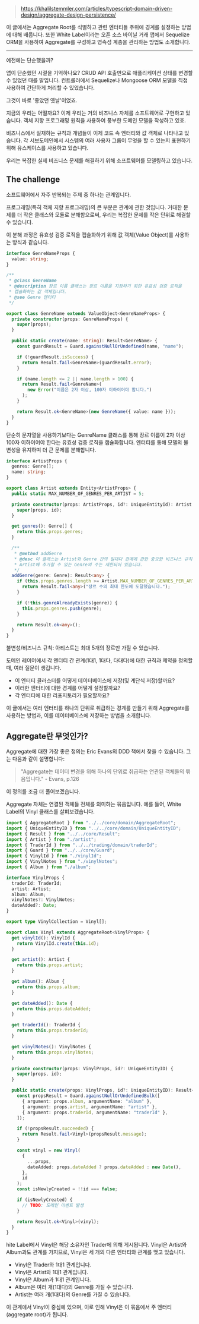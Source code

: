> https://khalilstemmler.com/articles/typescript-domain-driven-design/aggregate-design-persistence/

이 글에서는 Aggregate Root를 식별하고 관련 엔터티들 주위에 경계를 설정하는 방법에 대해 배웁니다. 또한 White Label이라는 오픈 소스 바이닐 거래 앱에서 Sequelize ORM을 사용하여 Aggregate를 구성하고 영속성 계층을 관리하는 방법도 소개합니다.

---

예전에는 단순했을까?

앱이 단순했던 시절을 기억하나요? CRUD API 호출만으로 애플리케이션 상태를 변경할 수 있었던 때를 말입니다. 컨트롤러에서 Sequelize나 Mongoose ORM 모델을 직접 사용하여 간단하게 처리할 수 있었습니다.

그것이 바로 '좋았던 옛날'이었죠.

지금의 우리는 어떨까요? 이제 우리는 거의 비즈니스 자체를 소프트웨어로 구현하고 있습니다. 객체 지향 프로그래밍 원칙을 사용하여 풍부한 도메인 모델을 작성하고 있죠.

비즈니스에서 실재하는 규칙과 개념들이 이제 코드 속 엔터티와 값 객체로 나타나고 있습니다. 각 서브도메인에서 시스템의 여러 사용자 그룹이 무엇을 할 수 있는지 표현하기 위해 유스케이스를 사용하고 있습니다.

우리는 복잡한 실제 비즈니스 문제를 해결하기 위해 소프트웨어를 모델링하고 있습니다.

## The challenge

소프트웨어에서 자주 반복되는 주제 중 하나는 관계입니다.

프로그래밍(특히 객체 지향 프로그래밍)의 큰 부분은 관계에 관한 것입니다. 거대한 문제를 더 작은 클래스와 모듈로 분해함으로써, 우리는 복잡한 문제를 작은 단위로 해결할 수 있습니다.

이 분해 과정은 유효성 검증 로직을 캡슐화하기 위해 값 객체(Value Object)를 사용하는 방식과 같습니다.

```ts
interface GenreNameProps {
  value: string;
}

/**
 * @class GenreName
 * @description 장르 이름 클래스는 장르 이름을 지정하기 위한 유효성 검증 로직을
 * 캡슐화하는 값 객체입니다.
 * @see Genre 엔터티
 */

export class GenreName extends ValueObject<GenreNameProps> {
  private constructor(props: GenreNameProps) {
    super(props);
  }

  public static create(name: string): Result<GenreName> {
    const guardResult = Guard.againstNullOrUndefined(name, "name");

    if (!guardResult.isSuccess) {
      return Result.fail<GenreName>(guardResult.error);
    }

    if (name.length <= 2 || name.length > 100) {
      return Result.fail<GenreName>(
        new Error("이름은 2자 이상, 100자 이하이어야 합니다.")
      );
    }

    return Result.ok<GenreName>(new GenreName({ value: name }));
  }
}
```

단순히 문자열을 사용하기보다는 GenreName 클래스를 통해 장르 이름이 2자 이상 100자 이하이어야 한다는 유효성 검증 로직을 캡슐화합니다. 엔터티를 통해 모델의 불변성을 유지하며 더 큰 문제를 분해합니다.

```ts
interface ArtistProps {
  genres: Genre[];
  name: string;
}

export class Artist extends Entity<ArtistProps> {
  public static MAX_NUMBER_OF_GENRES_PER_ARTIST = 5;

  private constructor(props: ArtistProps, id?: UniqueEntityId): Artist {
    super(props, id);
  }

  get genres(): Genre[] {
    return this.props.genres;
  }

  /**
   * @method addGenre
   * @desc 이 클래스는 Artist와 Genre 간의 일대다 관계에 관한 중요한 비즈니스 규칙을 캡슐화합니다.
   * Artist에 추가할 수 있는 Genre의 수는 제한되어 있습니다.
   */
  addGenre(genre: Genre): Result<any> {
    if (this.props.genres.length >= Artist.MAX_NUMBER_OF_GENRES_PER_ARTIST) {
      return Result.fail<any>("장르 수의 최대 한도에 도달했습니다.");
    }

    if (!this.genreAlreadyExists(genre)) {
      this.props.genres.push(genre);
    }

    return Result.ok<any>();
  }
}
```

불변성/비즈니스 규칙: 아티스트는 최대 5개의 장르만 가질 수 있습니다.

도메인 레이어에서 각 엔터티 간 관계(1대1, 1대다, 다대다)에 대한 규칙과 제약을 정의할 때, 여러 질문이 생깁니다.

- 이 엔터티 클러스터를 어떻게 데이터베이스에 저장(및 계단식 저장)할까요?
- 이러한 엔터티에 대한 경계를 어떻게 설정할까요?
- 각 엔터티에 대한 리포지토리가 필요할까요?

이 글에서는 여러 엔터티를 하나의 단위로 취급하는 경계를 만들기 위해 Aggregate를 사용하는 방법과, 이를 데이터베이스에 저장하는 방법을 소개합니다.

## Aggregate란 무엇인가?

Aggregate에 대한 가장 좋은 정의는 Eric Evans의 DDD 책에서 찾을 수 있습니다. 그는 다음과 같이 설명합니다:

> "Aggregate는 데이터 변경을 위해 하나의 단위로 취급하는 연관된 객체들의 묶음입니다." - Evans, p.126

이 정의를 조금 더 풀어보겠습니다.

Aggregate 자체는 연결된 객체들 전체를 의미하는 묶음입니다. 예를 들어, White Label의 Vinyl 클래스를 살펴보겠습니다.

```ts
import { AggregateRoot } from "../../core/domain/AggregateRoot";
import { UniqueEntityID } from "../../core/domain/UniqueEntityID";
import { Result } from "../../core/Result";
import { Artist } from "./artist";
import { TraderId } from "../../trading/domain/traderId";
import { Guard } from "../../core/Guard";
import { VinylId } from "./vinylId";
import { VinylNotes } from "./vinylNotes";
import { Album } from "./album";

interface VinylProps {
  traderId: TraderId;
  artist: Artist;
  album: Album;
  vinylNotes?: VinylNotes;
  dateAdded?: Date;
}

export type VinylCollection = Vinyl[];

export class Vinyl extends AggregateRoot<VinylProps> {
  get vinylId(): VinylId {
    return VinylId.create(this.id);
  }

  get artist(): Artist {
    return this.props.artist;
  }

  get album(): Album {
    return this.props.album;
  }

  get dateAdded(): Date {
    return this.props.dateAdded;
  }

  get traderId(): TraderId {
    return this.props.traderId;
  }

  get vinylNotes(): VinylNotes {
    return this.props.vinylNotes;
  }

  private constructor(props: VinylProps, id?: UniqueEntityID) {
    super(props, id);
  }

  public static create(props: VinylProps, id?: UniqueEntityID): Result<Vinyl> {
    const propsResult = Guard.againstNullOrUndefinedBulk([
      { argument: props.album, argumentName: "album" },
      { argument: props.artist, argumentName: "artist" },
      { argument: props.traderId, argumentName: "traderId" },
    ]);

    if (!propsResult.succeeded) {
      return Result.fail<Vinyl>(propsResult.message);
    }

    const vinyl = new Vinyl(
      {
        ...props,
        dateAdded: props.dateAdded ? props.dateAdded : new Date(),
      },
      id
    );
    const isNewlyCreated = !!id === false;

    if (isNewlyCreated) {
      // TODO: 도메인 이벤트 발생
    }

    return Result.ok<Vinyl>(vinyl);
  }
}
```

hite Label에서 Vinyl은 해당 소유자인 Trader에 의해 게시됩니다. Vinyl은 Artist와 Album과도 관계를 가지므로, Vinyl은 세 개의 다른 엔터티와 관계를 맺고 있습니다.

- Vinyl은 Trader와 1대1 관계입니다.
- Vinyl은 Artist와 1대1 관계입니다.
- Vinyl은 Album과 1대1 관계입니다.
- Album은 여러 개(1대다)의 Genre를 가질 수 있습니다.
- Artist는 여러 개(1대다)의 Genre를 가질 수 있습니다.

이 관계에서 Vinyl이 중심에 있으며, 이로 인해 Vinyl은 이 묶음에서 주 엔터티(aggregate root)가 됩니다.
